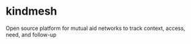 # kindmesh
Open source platform for mutual aid networks to track context, access, need, and follow-up
